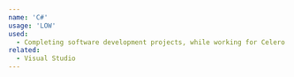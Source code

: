 ```yaml
---
name: 'C#'
usage: 'LOW'
used:
  - Completing software development projects, while working for Celero Solutions. Participated in projects with a team of developers, focused on building extensions to the Fiserv DNA core banking system.
related:
  - Visual Studio
---
```

